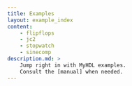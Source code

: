 ```yaml
---
title: Examples 
layout: example_index
content:
    - flipflops 
    - jc2
    - stopwatch
    - sinecomp
description.md: >
    Jump right in with MyHDL examples.
    Consult the [manual] when needed.
---
```


